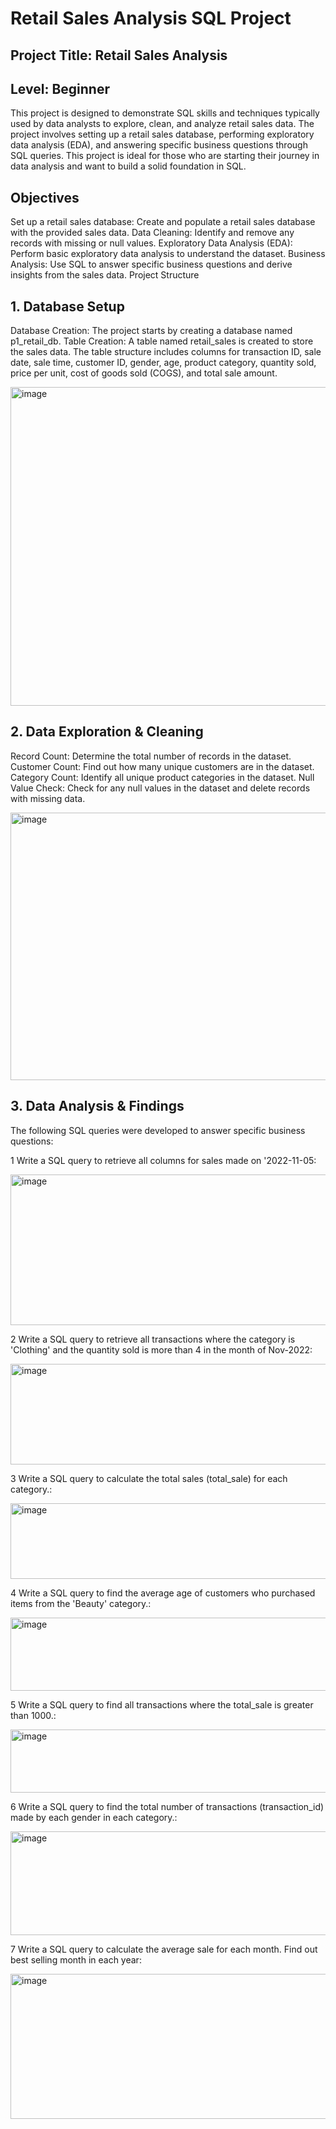 # Retail Sales Analysis SQL Project

## Project Title: Retail Sales Analysis
## Level: Beginner

This project is designed to demonstrate SQL skills and techniques typically used by data analysts to explore, clean, and analyze retail sales data. The project involves setting up a retail sales database, performing exploratory data analysis (EDA), and answering specific business questions through SQL queries. This project is ideal for those who are starting their journey in data analysis and want to build a solid foundation in SQL.

## Objectives
Set up a retail sales database: Create and populate a retail sales database with the provided sales data.
Data Cleaning: Identify and remove any records with missing or null values.
Exploratory Data Analysis (EDA): Perform basic exploratory data analysis to understand the dataset.
Business Analysis: Use SQL to answer specific business questions and derive insights from the sales data.
Project Structure
## 1. Database Setup
Database Creation: The project starts by creating a database named p1_retail_db.
Table Creation: A table named retail_sales is created to store the sales data. The table structure includes columns for transaction ID, sale date, sale time, customer ID, gender, age, product category, quantity sold, price per unit, cost of goods sold (COGS), and total sale amount.

<img width="960" height="510" alt="image" src="https://github.com/user-attachments/assets/38d43363-c4c1-4ab2-80b2-70de344eb42f" />

## 2. Data Exploration & Cleaning
Record Count: Determine the total number of records in the dataset.
Customer Count: Find out how many unique customers are in the dataset.
Category Count: Identify all unique product categories in the dataset.
Null Value Check: Check for any null values in the dataset and delete records with missing data.

<img width="620" height="428" alt="image" src="https://github.com/user-attachments/assets/bea9a93b-d46d-4b59-85b0-24bdacf4b895" />

## 3. Data Analysis & Findings
The following SQL queries were developed to answer specific business questions:

1 Write a SQL query to retrieve all columns for sales made on '2022-11-05:

<img width="558" height="241" alt="image" src="https://github.com/user-attachments/assets/29415a85-2ba9-4b49-8c63-7eb06e27501b" />


2 Write a SQL query to retrieve all transactions where the category is 'Clothing' and the quantity sold is more than 4 in the month of Nov-2022:

<img width="585" height="161" alt="image" src="https://github.com/user-attachments/assets/98b14f18-d678-4d8a-9de4-d07d5a54d8db" />


3 Write a SQL query to calculate the total sales (total_sale) for each category.:

<img width="567" height="121" alt="image" src="https://github.com/user-attachments/assets/e3038058-2bf4-4f77-9123-11fd60c688c0" />


4 Write a SQL query to find the average age of customers who purchased items from the 'Beauty' category.:

<img width="572" height="117" alt="image" src="https://github.com/user-attachments/assets/e519a9f1-57df-4f1a-a037-3c28a3139224" />


5 Write a SQL query to find all transactions where the total_sale is greater than 1000.:

<img width="574" height="101" alt="image" src="https://github.com/user-attachments/assets/a95d5862-53b7-403f-a90d-801eaaf0e39f" />


6 Write a SQL query to find the total number of transactions (transaction_id) made by each gender in each category.:

<img width="592" height="166" alt="image" src="https://github.com/user-attachments/assets/196d6e26-49ce-4bad-a574-36ddcb3ef377" />


7 Write a SQL query to calculate the average sale for each month. Find out best selling month in each year:

<img width="584" height="232" alt="image" src="https://github.com/user-attachments/assets/9066311a-c09b-4acc-bfc4-9e2b0b2c8b1e" />














